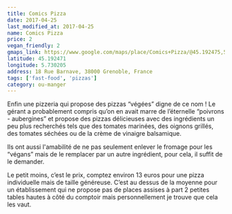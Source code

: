 ```yaml
---
title: Comics Pizza
date: 2017-04-25
last_modified_at: 2017-04-25
name: Comics Pizza
price: 2
vegan_friendly: 2
gmaps_link: https://www.google.com/maps/place/Comics+Pizza/@45.192475,5.730205,15z/data=!4m2!3m1!1s0x0:0x659bba941066d284?sa=X&ved=0ahUKEwilt4_Kjb_TAhVHNhoKHeVAARUQ_BIIeTAK
latitude: 45.192471
longitude: 5.730205
address: 18 Rue Barnave, 38000 Grenoble, France
tags: ['fast-food', 'pizzas']
category: ou-manger
---
```


Enfin une pizzeria qui propose des pizzas “végées” digne de ce nom ! Le gérant a probablement compris qu’on en avait marre de l’éternelle “poivrons - aubergines” et propose des pizzas délicieuses avec des ingrédients un peu plus recherchés tels que des tomates marinées, des oignons grillés, des tomates séchées ou de la crème de vinaigre balsamique.

Ils ont aussi l'amabilité de ne pas seulement enlever le fromage pour les “végans” mais de le remplacer par un autre ingrédient, pour cela, il suffit de le demander.

Le petit moins, c’est le prix, comptez environ 13 euros pour une pizza individuelle mais de taille généreuse. C’est au dessus de la moyenne pour un établissement qui ne propose pas de places assises à part 2 petites tables hautes à côté du comptoir mais personnellement je trouve que cela les vaut.
